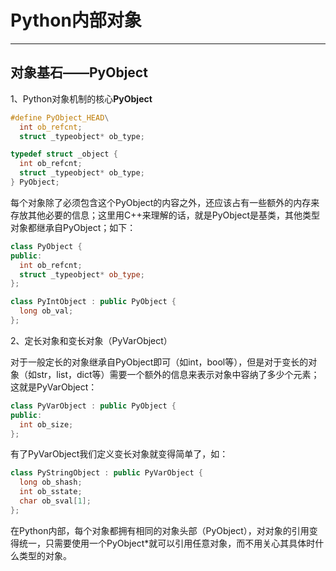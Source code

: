 # **Python内部对象**
***

## **对象基石——PyObject**
1、Python对象机制的核心**PyObject**
``` c
#define PyObject_HEAD\
  int ob_refcnt;
  struct _typeobject* ob_type;

typedef struct _object {
  int ob_refcnt;
  struct _typeobject* ob_type;
} PyObject;
```
每个对象除了必须包含这个PyObject的内容之外，还应该占有一些额外的内存来存放其他必要的信息；这里用C++来理解的话，就是PyObject是基类，其他类型对象都继承自PyObject；如下：
``` c++
class PyObject {
public:
  int ob_refcnt;
  struct _typeobject* ob_type;
};

class PyIntObject : public PyObject {
  long ob_val;
};
```

2、定长对象和变长对象（PyVarObject）

对于一般定长的对象继承自PyObject即可（如int，bool等），但是对于变长的对象（如str，list，dict等）需要一个额外的信息来表示对象中容纳了多少个元素；这就是PyVarObject：
``` c++
class PyVarObject : public PyObject {
public:
  int ob_size;
};
```
有了PyVarObject我们定义变长对象就变得简单了，如：
``` c++
class PyStringObject : public PyVarObject {
  long ob_shash;
  int ob_sstate;
  char ob_sval[1];
};
```
在Python内部，每个对象都拥有相同的对象头部（PyObject），对对象的引用变得统一，只需要使用一个PyObject*就可以引用任意对象，而不用关心其具体时什么类型的对象。
